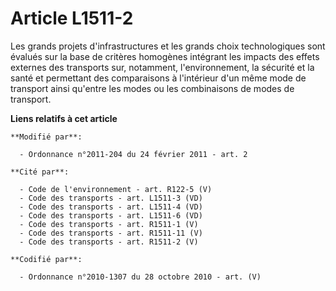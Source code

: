 # Article L1511-2

Les grands projets d'infrastructures et les grands choix technologiques sont évalués sur la base de critères homogènes
intégrant  les impacts des effets externes des transports sur, notamment, l'environnement, la sécurité et la santé et
permettant des comparaisons à l'intérieur d'un même mode de transport ainsi qu'entre les modes ou les combinaisons de modes
de transport.

**Liens relatifs à cet article**

	**Modifié par**:

	  - Ordonnance n°2011-204 du 24 février 2011 - art. 2

	**Cité par**:

	  - Code de l'environnement - art. R122-5 (V)
	  - Code des transports - art. L1511-3 (VD)
	  - Code des transports - art. L1511-4 (VD)
	  - Code des transports - art. L1511-6 (VD)
	  - Code des transports - art. R1511-1 (V)
	  - Code des transports - art. R1511-11 (V)
	  - Code des transports - art. R1511-2 (V)

	**Codifié par**:

	  - Ordonnance n°2010-1307 du 28 octobre 2010 - art. (V)
